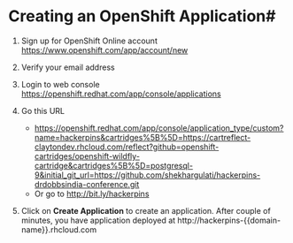 # Creating an OpenShift Application#

1. Sign up for OpenShift Online account https://www.openshift.com/app/account/new

2. Verify your email address

3. Login to web console https://openshift.redhat.com/app/console/applications

4. Go this URL 
	* https://openshift.redhat.com/app/console/application_type/custom?name=hackerpins&cartridges%5B%5D=https://cartreflect-claytondev.rhcloud.com/reflect?github=openshift-cartridges/openshift-wildfly-cartridge&cartridges%5B%5D=postgresql-9&initial_git_url=https://github.com/shekhargulati/hackerpins-drdobbsindia-conference.git
	* Or go to http://bit.ly/hackerpins

5. Click on **Create Application** to create an application. After couple of minutes, you have application deployed at http://hackerpins-{{domain-name}}.rhcloud.com